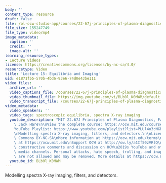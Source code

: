 ```yaml
---
body: ''
content_type: resource
draft: false
file: /ol-ocw-studio-app/courses/22-67j-principles-of-plasma-diagnostics-fall-2023/ocw_2267_lecture15_equilibria_and_imaging_360p_16_9.mp4
file_size: 155247749
file_type: video/mp4
image_metadata:
  caption: ''
  credit: ''
  image-alt: ''
learning_resource_types:
- Lecture Videos
license: https://creativecommons.org/licenses/by-nc-sa/4.0/
resourcetype: Video
title: 'Lecture 15: Equilibria and Imaging'
uid: e1871f55-570b-4bd6-93e6-74d0e43be111
video_files:
  archive_url: ''
  video_captions_file: /courses/22-67j-principles-of-plasma-diagnostics-fall-2023/14mQS8renrhlEcGCxr7rZxPR3eLIlaMbG_transcript.webvtt
  video_thumbnail_file: https://img.youtube.com/vi/BLb0l_K0MWM/default.jpg
  video_transcript_file: /courses/22-67j-principles-of-plasma-diagnostics-fall-2023/14mQS8renrhlEcGCxr7rZxPR3eLIlaMbG_transcript.pdf
video_metadata:
  video_speakers: ''
  video_tags: spectroscopic equilibria, spectra X-ray imaging
  youtube_description: "MIT 22.67J Principles of Plasma Diagnostics, Fall 2023\nInstructor:\
    \ Jack Hare\n\nView the complete course: https://ocw.mit.edu/courses/22-67j-principles-of-plasma-diagnostics-fall-2023/\n\
    YouTube Playlist: https://www.youtube.com/playlist?list=PLUl4u3cNGP61wK-NwYKZMuABl_eHBmhu4\n\
    \nModelling spectra X-ray imaging, filters, and detectors.\n\nLicense: Creative\
    \ Commons BY-NC-SA\nMore information at https://ocw.mit.edu/terms\nMore courses\
    \ at https://ocw.mit.edu\nSupport OCW at http://ow.ly/a1If50zVRlQ\n\nWe encourage\
    \ constructive comments and discussion on OCW\u2019s YouTube and other social\
    \ media channels. Personal attacks, hate speech, trolling, and inappropriate comments\
    \ are not allowed and may be removed. More details at https://ocw.mit.edu/comments.\n"
  youtube_id: BLb0l_K0MWM
---
```

Modelling spectra X-ray imaging, filters, and detectors.